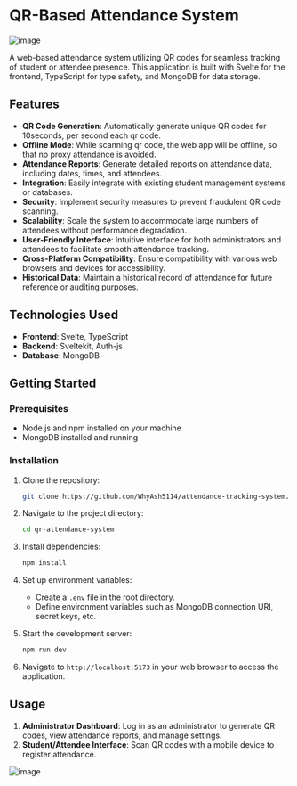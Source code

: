 # QR-Based Attendance System

![image](https://github.com/WhyAsh5114/attendance-tracking-system/assets/71895020/70dff8af-632a-4b6a-bfe2-5996b215186c)


A web-based attendance system utilizing QR codes for seamless tracking of student or attendee presence. This application is built with Svelte for the frontend, TypeScript for type safety, and MongoDB for data storage.

## Features

- **QR Code Generation**: Automatically generate unique QR codes for 10seconds, per second each qr code.
- **Offline Mode**: While scanning qr code, the web app will be offline, so that no proxy attendance is avoided.
- **Attendance Reports**: Generate detailed reports on attendance data, including dates, times, and attendees.
- **Integration**: Easily integrate with existing student management systems or databases.
- **Security**: Implement security measures to prevent fraudulent QR code scanning.
- **Scalability**: Scale the system to accommodate large numbers of attendees without performance degradation.
- **User-Friendly Interface**: Intuitive interface for both administrators and attendees to facilitate smooth attendance tracking.
- **Cross-Platform Compatibility**: Ensure compatibility with various web browsers and devices for accessibility.
- **Historical Data**: Maintain a historical record of attendance for future reference or auditing purposes.

## Technologies Used

- **Frontend**: Svelte, TypeScript
- **Backend**: Sveltekit, Auth-js
- **Database**: MongoDB

## Getting Started

### Prerequisites

- Node.js and npm installed on your machine
- MongoDB installed and running

### Installation

1. Clone the repository:

   ```bash
   git clone https://github.com/WhyAsh5114/attendance-tracking-system.git
   ```

2. Navigate to the project directory:

   ```bash
   cd qr-attendance-system
   ```

3. Install dependencies:

   ```bash
   npm install
   ```

4. Set up environment variables:

   - Create a `.env` file in the root directory.
   - Define environment variables such as MongoDB connection URI, secret keys, etc.

5. Start the development server:

   ```bash
   npm run dev
   ```

6. Navigate to `http://localhost:5173` in your web browser to access the application.

## Usage

1. **Administrator Dashboard**: Log in as an administrator to generate QR codes, view attendance reports, and manage settings.
2. **Student/Attendee Interface**: Scan QR codes with a mobile device to register attendance.

![image](https://github.com/WhyAsh5114/attendance-tracking-system/assets/71895020/43384af5-ece1-47b0-91a0-97b737c119a0)
